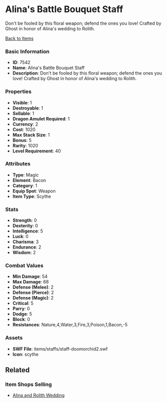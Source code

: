# Alina's Battle Bouquet Staff

Don't be fooled by this floral weapon; defend the ones you love! Crafted by Ghost in honor of Alina's wedding to Rolith.

[Back to Items](../items.md)

### Basic Information

- **ID**: 7542
- **Name**: Alina&#039;s Battle Bouquet Staff
- **Description**: Don&#039;t be fooled by this floral weapon; defend the ones you love! Crafted by Ghost in honor of Alina&#039;s wedding to Rolith.

### Properties

- **Visible**: 1
- **Destroyable**: 1
- **Sellable**: 1
- **Dragon Amulet Required**: 1
- **Currency**: 2
- **Cost**: 1020
- **Max Stack Size**: 1
- **Bonus**: 5
- **Rarity**: 1020
- **Level Requirement**: 40

### Attributes

- **Type**: Magic
- **Element**: Bacon
- **Category**: 1
- **Equip Spot**: Weapon
- **Item Type**: Scythe

### Stats

- **Strength**: 0
- **Dexterity**: 0
- **Intelligence**: 5
- **Luck**: 0
- **Charisma**: 3
- **Endurance**: 2
- **Wisdom**: 2

### Combat Values

- **Min Damage**: 54
- **Max Damage**: 68
- **Defense (Melee)**: 2
- **Defense (Pierce)**: 2
- **Defense (Magic)**: 2
- **Critical**: 5
- **Parry**: 0
- **Dodge**: 5
- **Block**: 0
- **Resistances**: Nature,4,Water,3,Fire,3,Poison,1,Bacon,-5

### Assets

- **SWF File**: items/staffs/staff-doomorchid2.swf
- **Icon**: scythe

## Related

### Item Shops Selling

- [Alina and Rolith Wedding](../item-shops/281-alina-and-rolith-wedding.md)

